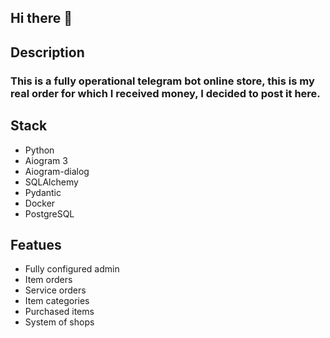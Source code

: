 ## Hi there 👋

## Description
### This is a fully operational telegram bot online store, this is my real order for which I received money, I decided to post it here.

## Stack
- Python
- Aiogram 3
- Aiogram-dialog
- SQLAlchemy
- Pydantic
- Docker
- PostgreSQL

## Featues
- Fully configured admin
- Item orders
- Service orders
- Item categories
- Purchased items
- System of shops